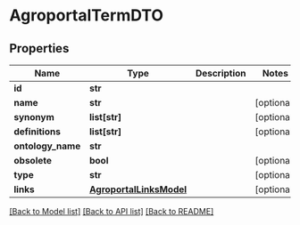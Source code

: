 # AgroportalTermDTO

## Properties
Name | Type | Description | Notes
------------ | ------------- | ------------- | -------------
**id** | **str** |  | 
**name** | **str** |  | [optional] 
**synonym** | **list[str]** |  | [optional] 
**definitions** | **list[str]** |  | [optional] 
**ontology_name** | **str** |  | 
**obsolete** | **bool** |  | [optional] 
**type** | **str** |  | [optional] 
**links** | [**AgroportalLinksModel**](AgroportalLinksModel.md) |  | [optional] 

[[Back to Model list]](../README.md#documentation-for-models) [[Back to API list]](../README.md#documentation-for-api-endpoints) [[Back to README]](../README.md)


